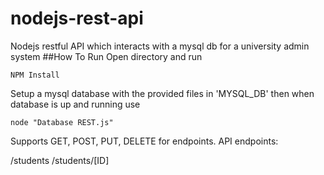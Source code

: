 # nodejs-rest-api
Nodejs restful API which interacts with a mysql db for a university admin system 
##How To Run
Open directory and run
```
NPM Install
```
Setup a mysql database with the provided files in 'MYSQL_DB' then when database is up and running use
```
node "Database REST.js"
```
Supports GET, POST, PUT, DELETE for endpoints.
API endpoints: 

/students 
/students/[ID]


